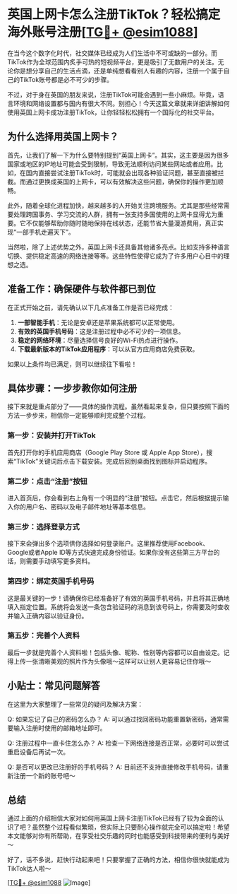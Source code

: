 # 英国上网卡怎么注册TikTok？轻松搞定海外账号注册[[TG💪+ @esim1088](https://t.me/s/esim1088)]

在当今这个数字化时代，社交媒体已经成为人们生活中不可或缺的一部分。而TikTok作为全球范围内炙手可热的短视频平台，更是吸引了无数用户的关注。无论你是想分享自己的生活点滴，还是单纯想看看别人有趣的内容，注册一个属于自己的TikTok账号都是必不可少的步骤。

不过，对于身在英国的朋友来说，注册TikTok可能会遇到一些小麻烦。毕竟，语言环境和网络设置都与国内有很大不同。别担心！今天这篇文章就来详细讲解如何使用英国上网卡成功注册TikTok，让你轻轻松松拥有一个国际化的社交平台。

## 为什么选择用英国上网卡？

首先，让我们了解一下为什么要特别提到“英国上网卡”。其实，这主要是因为很多国家或地区的IP地址可能会受到限制，导致无法顺利访问某些网站或者应用。比如，在国内直接尝试注册TikTok时，可能就会出现各种验证问题，甚至直接被拦截。而通过更换成英国的上网卡，可以有效解决这些问题，确保你的操作更加顺畅。

此外，随着全球化进程加快，越来越多的人开始关注跨境服务。尤其是那些经常需要处理跨国事务、学习交流的人群，拥有一张支持多国使用的上网卡显得尤为重要。它不仅能够帮助你随时随地保持在线状态，还能节省大量漫游费用，真正实现“一部手机走遍天下”。

当然啦，除了上述优势之外，英国上网卡还具备其他诸多亮点。比如支持多种语言切换、提供稳定高速的网络连接等等。这些特性使得它成为了许多用户心目中的理想之选。

## 准备工作：确保硬件与软件都已到位

在正式开始之前，请先确认以下几点准备工作是否已经完成：

1. **一部智能手机**：无论是安卓还是苹果系统都可以正常使用。
2. **有效的英国手机号码**：这是注册过程中必不可少的一项信息。
3. **稳定的网络环境**：尽量选择信号良好的Wi-Fi热点进行操作。
4. **下载最新版本的TikTok应用程序**：可以从官方应用商店免费获取。

如果以上条件均已满足，则可以继续往下看啦！

## 具体步骤：一步步教你如何注册

接下来就是重点部分了——具体的操作流程。虽然看起来复杂，但只要按照下面的方法一步步来，相信你一定能够顺利完成整个过程。

### 第一步：安装并打开TikTok

首先打开你的手机应用商店（Google Play Store 或 Apple App Store），搜索“TikTok”关键词后点击下载安装。完成后回到桌面找到图标并启动程序。

### 第二步：点击“注册”按钮

进入首页后，你会看到右上角有一个明显的“注册”按钮。点击它，然后根据提示输入你的用户名、密码以及电子邮件地址等基本信息。

### 第三步：选择登录方式

接下来会弹出多个选项供你选择如何登录账户。这里推荐使用Facebook、Google或者Apple ID等方式快速完成身份验证。如果你没有这些第三方平台的话，则需要手动填写更多资料。

### 第四步：绑定英国手机号码

这是最关键的一步！请确保你已经准备好了有效的英国手机号码，并且将其正确地填入指定位置。系统将会发送一条包含验证码的消息到该号码上，你需要及时查收并输入正确内容以验证身份。

### 第五步：完善个人资料

最后一步就是完善个人资料啦！包括头像、昵称、性别等内容都可以自由设定。记得上传一张清晰美观的照片作为头像哦～这样可以让别人更容易记住你哦～

## 小贴士：常见问题解答

在这里为大家整理了一些常见的疑问及解决方案：

Q: 如果忘记了自己的密码怎么办？
A: 可以通过找回密码功能重置新密码，通常需要输入注册时使用的邮箱地址即可。

Q: 注册过程中一直卡住怎么办？
A: 检查一下网络连接是否正常，必要时可以尝试重启设备后再试一次。

Q: 是否可以更改已注册好的手机号码？
A: 目前还不支持直接修改手机号码，请重新注册一个新的账号吧～

## 总结

通过上面的介绍相信大家对如何用英国上网卡注册TikTok已经有了较为全面的认识了吧？虽然整个过程看似繁琐，但实际上只要耐心操作就完全可以搞定啦！希望本文能够对你有所帮助，在享受社交乐趣的同时也能感受到科技带来的便利与美好～

好了，话不多说，赶快行动起来吧！只要掌握了正确的方法，相信你很快就能成为TikTok达人啦～

[[TG💪+ @esim1088](https://t.me/s/esim1088) ![Image](https://i.postimg.cc/4NQfJmqS/Snipaste-2025-05-13-00-14-12.png)]
